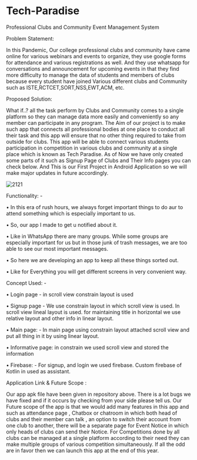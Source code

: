 # Tech-Paradise
Professional Clubs and Community Event Management System

Problem Statement:

In this Pandemic, Our college professional clubs and community have came online for various webinars and events to organize, they use google forms for attendance and various registrations as well. And they use whatsapp for conversations and announcement for upcoming events in that they find more difficulty to manage the data of students and members of clubs because every student have joined Various different clubs and Community such as ISTE,RCTCET,SORT,NSS,EWT,ACM, etc. 

Proposed Solution:

What if..? all the task perform by Clubs and Community comes to a single platform so they can manage data more easily and conveniently so any member can participate in any program. The Aim of our project is to make such app that connects all professional bodies at one place to conduct all their task and this app will ensure that no other thing required to take from outside for clubs. This app will be able to connect various students participation in competition  in various clubs and community at a single place which is known as Tech Paradise. As of Now we have only created some parts of it such as Signup Page of Clubs and Their Info pages you can check below. And This is our First Project in Android Application so we will make major updates in future accordingly. 

![2121](https://user-images.githubusercontent.com/97289683/148590293-ab95e15d-e2e6-410f-a216-3b4f5cb12065.png)


Functionality: -

•	In this era of rush hours, we always forget important things to do aur to attend something which is especially important to us.

•	So, our app I made to get u notified about it.

•	Like in WhatsApp there are many groups. While some groups are especially important for us but in those junk of trash messages, we are too able to see our most important messages.

•	So here we are developing an app to keep all these things sorted out.

•	Like for Everything you will get different screens in very convenient way.

Concept Used: -

•	Login page - in scroll view constrain layout is used

•	Signup page - We use constrain layout in which scroll view is used. In scroll view lineal layout is used. for maintaining title in horizontal we use relative layout and other info in linear layout.

•	Main page: - In main page using constrain layout attached scroll view and put all thing in it by using linear layout.

•	Informative page: in constrain we used scroll view and stored the information

•	Firebase: - For signup, and login we used firebase. Custom firebase of Kotlin in used as assistant.


Application Link & Future Scope :

Our app apk file have been given in repository above. There is a lot bugs we have fixed and if it occurs by checking from your side please tell us.
Our Future scope of the app is that we would add many features in this app and such as attendance page , Chatbox or chatroom in which both head of clubs and their member can talk , an option to switch their account from one club to another, there will be a separate page for Event Notice in which only heads of clubs can send their Notice. For Competitions done by all clubs can be managed at a single platform according to their need they can make multiple groups of various competition simultaneously. If all the odd are in favor then we can launch this app at the end of this year.

